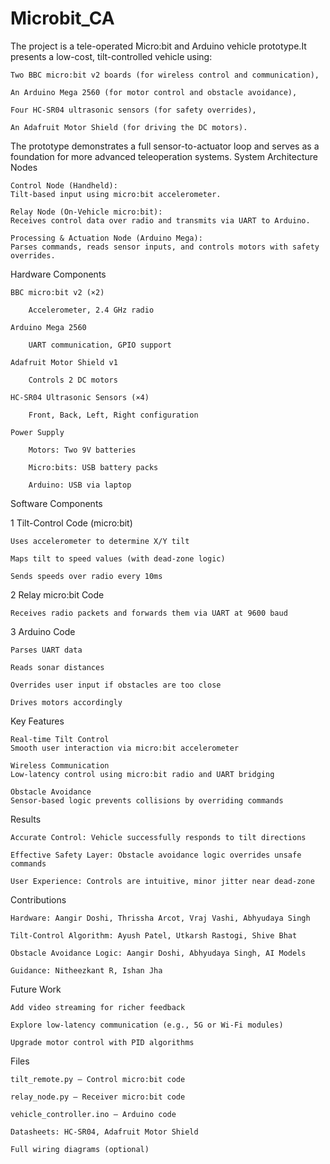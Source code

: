 # Microbit_CA
The project is a tele-operated Micro:bit and Arduino vehicle prototype.It presents a low-cost, tilt-controlled vehicle using:

    Two BBC micro:bit v2 boards (for wireless control and communication),

    An Arduino Mega 2560 (for motor control and obstacle avoidance),

    Four HC-SR04 ultrasonic sensors (for safety overrides),

    An Adafruit Motor Shield (for driving the DC motors).

The prototype demonstrates a full sensor-to-actuator loop and serves as a foundation for more advanced teleoperation systems.
System Architecture
Nodes

    Control Node (Handheld):
    Tilt-based input using micro:bit accelerometer.

    Relay Node (On-Vehicle micro:bit):
    Receives control data over radio and transmits via UART to Arduino.

    Processing & Actuation Node (Arduino Mega):
    Parses commands, reads sensor inputs, and controls motors with safety overrides.

Hardware Components

    BBC micro:bit v2 (×2)

        Accelerometer, 2.4 GHz radio

    Arduino Mega 2560

        UART communication, GPIO support

    Adafruit Motor Shield v1

        Controls 2 DC motors

    HC-SR04 Ultrasonic Sensors (×4)

        Front, Back, Left, Right configuration

    Power Supply

        Motors: Two 9V batteries

        Micro:bits: USB battery packs

        Arduino: USB via laptop

Software Components

1 Tilt-Control Code (micro:bit)

    Uses accelerometer to determine X/Y tilt

    Maps tilt to speed values (with dead-zone logic)

    Sends speeds over radio every 10ms

2 Relay micro:bit Code

    Receives radio packets and forwards them via UART at 9600 baud

3 Arduino Code

    Parses UART data

    Reads sonar distances

    Overrides user input if obstacles are too close

    Drives motors accordingly


Key Features

    Real-time Tilt Control
    Smooth user interaction via micro:bit accelerometer

    Wireless Communication
    Low-latency control using micro:bit radio and UART bridging

    Obstacle Avoidance
    Sensor-based logic prevents collisions by overriding commands

Results

    Accurate Control: Vehicle successfully responds to tilt directions

    Effective Safety Layer: Obstacle avoidance logic overrides unsafe commands

    User Experience: Controls are intuitive, minor jitter near dead-zone

Contributions

    Hardware: Aangir Doshi, Thrissha Arcot, Vraj Vashi, Abhyudaya Singh

    Tilt-Control Algorithm: Ayush Patel, Utkarsh Rastogi, Shive Bhat

    Obstacle Avoidance Logic: Aangir Doshi, Abhyudaya Singh, AI Models

    Guidance: Nitheezkant R, Ishan Jha

Future Work

    Add video streaming for richer feedback

    Explore low-latency communication (e.g., 5G or Wi-Fi modules)

    Upgrade motor control with PID algorithms

Files

    tilt_remote.py – Control micro:bit code

    relay_node.py – Receiver micro:bit code

    vehicle_controller.ino – Arduino code

    Datasheets: HC-SR04, Adafruit Motor Shield

    Full wiring diagrams (optional)

